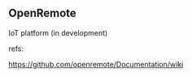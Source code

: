 ## OpenRemote

IoT platform (in development)


refs:

https://github.com/openremote/Documentation/wiki